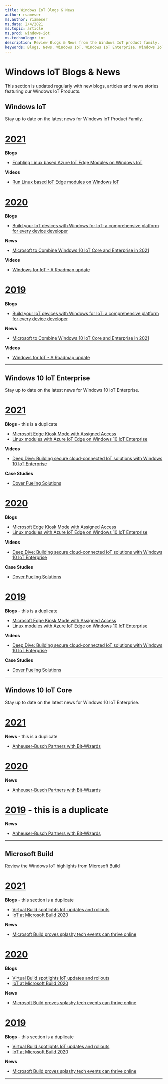 ```yaml
---
title: Windows IoT Blogs & News
author: rsameser
ms.author: riameser
ms.date: 2/4/2021
ms.topic: article
ms.prod: windows-iot
ms.technology: iot
description: Review Blogs & News from the Windows IoT product family.
keywords: Blogs, News, Windows IoT, Windows IoT Enterprise, Windows IoT Core, Build
---
```


# Windows IoT Blogs & News
This section is updated regularly with new blogs, articles and news stories featuring our Windows IoT Products.

## Windows IoT
Stay up to date on the latest news for Windows IoT Product Family.

# [2021](#tab/WI2021)

**Blogs**
* [Enabling Linux based Azure IoT Edge Modules on Windows IoT](https://techcommunity.microsoft.com/t5/internet-of-things/enabling-linux-based-azure-iot-edge-modules-on-windows-iot/ba-p/2075882)

**Videos**
* [Run Linux based IoT Edge modules on Windows IoT](https://channel9.msdn.com/Shows/Internet-of-Things-Show/Run-Linux-based-IoT-Edge-modules-on-Windows-IoT)

# [2020](#tab/WI2020)

**Blogs**
* [Build your IoT devices with Windows for IoT: a comprehensive platform for every device developer](https://blogs.windows.com/windowsdeveloper/2020/05/26/build-your-iot-devices-with-windows-for-iot-a-comprehensive-platform-for-every-device-developer/)

**News**
* [Microsoft to Combine Windows 10 IoT Core and Enterprise in 2021](https://www.zdnet.com/article/microsoft-to-combine-windows-10-iot-core-and-iot-enterprise-in-2021/)

**Videos**
* [Windows for IoT - A Roadmap update](https://www.youtube.com/watch?v=yW6TjINVjQ0&feature=emb_title)

# [2019](#tab/WI2019)

**Blogs**
* [Build your IoT devices with Windows for IoT: a comprehensive platform for every device developer](https://blogs.windows.com/windowsdeveloper/2020/05/26/build-your-iot-devices-with-windows-for-iot-a-comprehensive-platform-for-every-device-developer/)

**News**
* [Microsoft to Combine Windows 10 IoT Core and Enterprise in 2021](https://www.zdnet.com/article/microsoft-to-combine-windows-10-iot-core-and-iot-enterprise-in-2021/)

**Videos**
* [Windows for IoT - A Roadmap update](https://www.youtube.com/watch?v=yW6TjINVjQ0&feature=emb_title)

---

## Windows 10 IoT Enterprise
Stay up to date on the latest news for Windows 10 IoT Enterprise.

# [2021](#tab/Ent2021)

**Blogs** - this is a duplicate
* [Microsoft Edge Kiosk Mode with Assigned Access](https://blogs.windows.com/windowsexperience/2020/09/22/whats-new-in-web-experiences-ignite-2020-need-to-secure-your-remote-workers-choose-microsoft-edge-as-your-browser-for-business/)
* [Linux modules with Azure IoT Edge on Windows 10 IoT Enterprise](https://techcommunity.microsoft.com/t5/internet-of-things/linux-modules-with-azure-iot-edge-on-windows-10-iot-enterprise/ba-p/1407066)

**Videos**
* [Deep Dive: Building secure cloud-connected IoT solutions with Windows 10 IoT Enterprise](https://www.youtube.com/watch?v=4na4RpxlnIw)

**Case Studies**
* [Dover Fueling Solutions](https://customers.microsoft.com/story/775087-microsoft-country-corner-dover-fueling-solutions-oil-and-gas-azure)

# [2020](#tab/Ent2020)

**Blogs**
* [Microsoft Edge Kiosk Mode with Assigned Access](https://blogs.windows.com/windowsexperience/2020/09/22/whats-new-in-web-experiences-ignite-2020-need-to-secure-your-remote-workers-choose-microsoft-edge-as-your-browser-for-business/)
* [Linux modules with Azure IoT Edge on Windows 10 IoT Enterprise](https://techcommunity.microsoft.com/t5/internet-of-things/linux-modules-with-azure-iot-edge-on-windows-10-iot-enterprise/ba-p/1407066)

**Videos**
* [Deep Dive: Building secure cloud-connected IoT solutions with Windows 10 IoT Enterprise](https://www.youtube.com/watch?v=4na4RpxlnIw)

**Case Studies**
* [Dover Fueling Solutions](https://customers.microsoft.com/story/775087-microsoft-country-corner-dover-fueling-solutions-oil-and-gas-azure)


# [2019](#tab/Ent2019)

**Blogs** - this is a duplicate
* [Microsoft Edge Kiosk Mode with Assigned Access](https://blogs.windows.com/windowsexperience/2020/09/22/whats-new-in-web-experiences-ignite-2020-need-to-secure-your-remote-workers-choose-microsoft-edge-as-your-browser-for-business/)
* [Linux modules with Azure IoT Edge on Windows 10 IoT Enterprise](https://techcommunity.microsoft.com/t5/internet-of-things/linux-modules-with-azure-iot-edge-on-windows-10-iot-enterprise/ba-p/1407066)

**Videos**
* [Deep Dive: Building secure cloud-connected IoT solutions with Windows 10 IoT Enterprise](https://www.youtube.com/watch?v=4na4RpxlnIw)

**Case Studies**
* [Dover Fueling Solutions](https://customers.microsoft.com/story/775087-microsoft-country-corner-dover-fueling-solutions-oil-and-gas-azure)

---

## Windows 10 IoT Core
Stay up to date on the latest news for Windows 10 IoT Enterprise.

# [2021](#tab/C2021)

**News** - this is a duplicate
* [Anheuser-Busch Partners with Bit-Wizards](https://www.prweb.com/releases/anheuser_busch_partners_with_bit_wizards/prweb16769093.htm)

# [2020](#tab/C2020)

**News**
* [Anheuser-Busch Partners with Bit-Wizards](https://www.prweb.com/releases/anheuser_busch_partners_with_bit_wizards/prweb16769093.htm)

# [2019](#tab/C2019) - this is a duplicate

**News**
* [Anheuser-Busch Partners with Bit-Wizards](https://www.prweb.com/releases/anheuser_busch_partners_with_bit_wizards/prweb16769093.htm)

---

## Microsoft Build
Review the Windows IoT highlights from Microsoft Build

# [2021](#tab/MB/2021)

**Blogs** - this section is a duplicate
* [Virtual Build spotlights IoT updates and rollouts](https://azure.microsoft.com/blog/virtual-build-spotlights-iot-updates-and-rollouts/)
* [IoT at Microsoft Build 2020](https://techcommunity.microsoft.com/t5/internet-of-things/iot-at-microsoft-build-2020/ba-p/1387770)

**News**
* [Microsoft Build proves splashy tech events can thrive online](https://www.cnn.com/2020/05/21/tech/microsoft-build-event-2020/index.html)

# [2020](#tab/MB/2020)

**Blogs**
* [Virtual Build spotlights IoT updates and rollouts](https://azure.microsoft.com/blog/virtual-build-spotlights-iot-updates-and-rollouts/)
* [IoT at Microsoft Build 2020](https://techcommunity.microsoft.com/t5/internet-of-things/iot-at-microsoft-build-2020/ba-p/1387770)

**News**
* [Microsoft Build proves splashy tech events can thrive online](https://www.cnn.com/2020/05/21/tech/microsoft-build-event-2020/index.html)


# [2019](#tab/MB/2019)

**Blogs** - this section is a duplicate
* [Virtual Build spotlights IoT updates and rollouts](https://azure.microsoft.com/blog/virtual-build-spotlights-iot-updates-and-rollouts/)
* [IoT at Microsoft Build 2020](https://techcommunity.microsoft.com/t5/internet-of-things/iot-at-microsoft-build-2020/ba-p/1387770)

**News**
* [Microsoft Build proves splashy tech events can thrive online](https://www.cnn.com/2020/05/21/tech/microsoft-build-event-2020/index.html)

---
